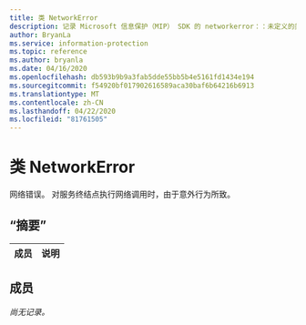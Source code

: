 ```yaml
---
title: 类 NetworkError
description: 记录 Microsoft 信息保护（MIP） SDK 的 networkerror：：未定义的类。
author: BryanLa
ms.service: information-protection
ms.topic: reference
ms.author: bryanla
ms.date: 04/16/2020
ms.openlocfilehash: db593b9b9a3fab5dde55bb5b4e5161fd1434e194
ms.sourcegitcommit: f54920bf017902616589aca30baf6b64216b6913
ms.translationtype: MT
ms.contentlocale: zh-CN
ms.lasthandoff: 04/22/2020
ms.locfileid: "81761505"
---
```

# <a name="class-networkerror"></a>类 NetworkError 
网络错误。 对服务终结点执行网络调用时，由于意外行为所致。
  
## <a name="summary"></a>“摘要”
 成员                        | 说明                                
--------------------------------|---------------------------------------------
  
## <a name="members"></a>成员
_尚无记录。_
